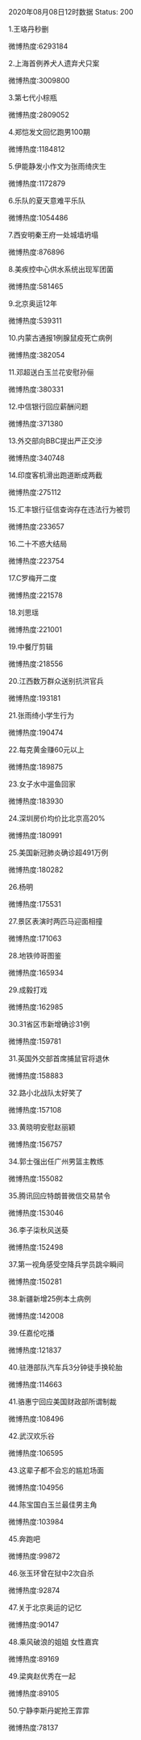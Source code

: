 2020年08月08日12时数据
Status: 200

1.王珞丹秒删

微博热度:6293184

2.上海首例养犬人遗弃犬只案

微博热度:3009800

3.第七代小棕瓶

微博热度:2809052

4.郑恺发文回忆跑男100期

微博热度:1184812

5.伊能静发小作文为张雨绮庆生

微博热度:1172879

6.乐队的夏天意难平乐队

微博热度:1054486

7.西安明秦王府一处城墙坍塌

微博热度:876896

8.美疾控中心供水系统出现军团菌

微博热度:581465

9.北京奥运12年

微博热度:539311

10.内蒙古通报1例腺鼠疫死亡病例

微博热度:382054

11.邓超送白玉兰花安慰孙俪

微博热度:380331

12.中信银行回应薪酬问题

微博热度:371380

13.外交部向BBC提出严正交涉

微博热度:340748

14.印度客机滑出跑道断成两截

微博热度:275112

15.汇丰银行征信查询存在违法行为被罚

微博热度:233657

16.二十不惑大结局

微博热度:223754

17.C罗梅开二度

微博热度:221578

18.刘思瑶

微博热度:221001

19.中餐厅剪辑

微博热度:218556

20.江西数万群众送别抗洪官兵

微博热度:193181

21.张雨绮小学生行为

微博热度:190474

22.每克黄金赚60元以上

微博热度:189875

23.女子水中遛鱼回家

微博热度:183930

24.深圳房价均价比北京高20%

微博热度:180991

25.美国新冠肺炎确诊超491万例

微博热度:180282

26.杨明

微博热度:175531

27.景区表演时两匹马迎面相撞

微博热度:171063

28.地铁帅哥图鉴

微博热度:165934

29.成毅打戏

微博热度:162985

30.31省区市新增确诊31例

微博热度:159781

31.英国外交部首席捕鼠官将退休

微博热度:158883

32.路小北战队太好笑了

微博热度:157108

33.黄晓明安慰赵丽颖

微博热度:156757

34.郭士强出任广州男篮主教练

微博热度:155082

35.腾讯回应特朗普微信交易禁令

微博热度:153046

36.李子柒秋风送葵

微博热度:152498

37.第一视角感受空降兵学员跳伞瞬间

微博热度:150281

38.新疆新增25例本土病例

微博热度:142008

39.任嘉伦吃播

微博热度:121837

40.驻港部队汽车兵3分钟徒手换轮胎

微博热度:114663

41.骆惠宁回应美国财政部所谓制裁

微博热度:108496

42.武汉欢乐谷

微博热度:106595

43.这辈子都不会忘的尴尬场面

微博热度:104956

44.陈宝国白玉兰最佳男主角

微博热度:103984

45.奔跑吧

微博热度:99872

46.张玉环曾在狱中2次自杀

微博热度:92874

47.关于北京奥运的记忆

微博热度:90147

48.乘风破浪的姐姐 女性嘉宾

微博热度:89169

49.梁爽赵优秀在一起

微博热度:89105

50.宁静李斯丹妮抢王霏霏

微博热度:78137

